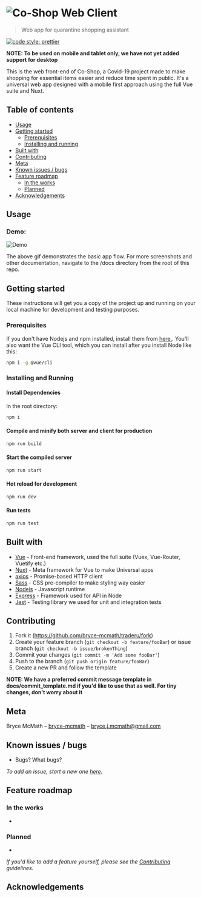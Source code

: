 # ![Co-Shop Web Client](https://github.com/Co-Shop/coshop-web-client/blob/master/assets/logo.png?raw=true)

> Web app for quarantine shopping assistant

<!-- Badges -->

[![code style: prettier](https://img.shields.io/badge/code_style-prettier-ff69b4.svg)](https://github.com/prettier/prettier)

**NOTE: To be used on mobile and tablet only, we have not yet added support for desktop**

This is the web front-end of Co-Shop, a Covid-19 project made to make shopping for essential items easier and reduce time spent in public. It's a universal web app designed with a mobile first approach using the full Vue suite and Nuxt.

## Table of contents

- [Usage](#usage)
- [Getting started](#getting-started)
  - [Prerequisites](#prerequisites)
  - [Installing and running](#installing-and-running)
- [Built with](#built-with)
- [Contributing](#contributing)
- [Meta](#meta)
- [Known issues / bugs](#known-issues-/-bugs)
- [Feature roadmap](#feature-roadmap)
  - [In the works](#in-the-works)
  - [Planned](#planned)
- [Acknowledgements](#acknowledgements)

## Usage

<!-- Gifs -->

### Demo:

![Demo](https://github.com/Co-Shop/coshop-web-client/blob/development/docs/demo.gif?raw=true)

The above gif demonstrates the basic app flow. For more screenshots and other documentation, navigate to the /docs directory from the root of this repo.

## Getting started

These instructions will get you a copy of the project up and running on your local machine for development and testing purposes.

### Prerequisites

If you don't have Nodejs and npm installed, install them from [here.](https://nodejs.org/en/). You'll also want the Vue CLI tool, which you can install after you install Node like this:

```sh
npm i -g @vue/cli
```

### Installing and Running

#### Install Dependencies

In the root directory:

```sh
npm i
```

#### Compile and minify both server and client for production

```sh
npm run build
```

#### Start the compiled server

```sh
npm run start
```

#### Hot reload for development

```sh
npm run dev
```

#### Run tests

```sh
npm run test
```

## Built with

- [Vue](https://vuejs.org) - Front-end framework, used the full suite (Vuex, Vue-Router, Vuetify etc.)
- [Nuxt](https://nuxtjs.org) - Meta framework for Vue to make Universal apps
- [axios](https://github.com/axios/axios) - Promise-based HTTP client
- [Sass](https://sass-lang.com) - CSS pre-compiler to make styling way easier
- [Nodejs](https://nodejs.org/en) - Javascript runtime
- [Express](https://expressjs.com) - Framework used for API in Node
- [Jest](https://jestjs.io) - Testing library we used for unit and integration tests

## Contributing

1. Fork it (<https://github.com/bryce-mcmath/traderu/fork>)
2. Create your feature branch (`git checkout -b feature/fooBar`) or issue branch (`git checkout -b issue/brokenThing`)
3. Commit your changes (`git commit -m 'Add some fooBar'`)
4. Push to the branch (`git push origin feature/fooBar`)
5. Create a new PR and follow the template

**NOTE: We have a preferred commit message template in docs/commit_template.md if you'd like to use that as well. For tiny changes, don't worry about it**

## Meta

Bryce McMath – [bryce-mcmath](https://github.com/bryce-mcmath) – bryce.j.mcmath@gmail.com

## Known issues / bugs

- Bugs? What bugs?

_To add an issue, start a new one [here.](https://github.com/bryce-mcmath/traderu/issues)_

## Feature roadmap

### In the works

-

### Planned

-

_If you'd like to add a feature yourself, please see the [Contributing](#contributing) guidelines._

## Acknowledgements
